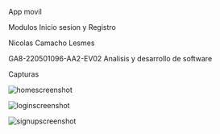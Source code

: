 App movil 

Modulos Inicio sesion y Registro

Nicolas Camacho Lesmes

GA8-220501096-AA2-EV02
Analisis y desarrollo de software


Capturas

![homescreenshot](https://github.com/user-attachments/assets/5714ce9e-eb09-4b00-9956-f501eba89643)

![loginscreenshot](https://github.com/user-attachments/assets/089dc76e-1611-4fe4-9619-0ce9fcf81112)

![signupscreenshot](https://github.com/user-attachments/assets/d2391f93-8881-42d7-b9b9-f9ca92ed22be)
